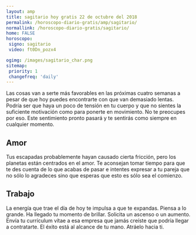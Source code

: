 ```yaml
---
layout: amp
title: sagitario hoy gratis 22 de octubre del 2018 
permalink: /horoscopo-diario-gratis/amp/sagitario/
normallink: /horoscopo-diario-gratis/sagitario/
home: FALSE
horoscopo:
 signo: sagitario
 video: ft0Dn_pozx4

ogimg: /images/sagitario_char.png
sitemap:
 priority: 1
 changefreq: 'daily'
---
```



Las cosas van a serte más favorables en las próximas cuatro semanas a pesar de que hoy puedes encontrarte con que van demasiado lentas. Podría ser que haya un poco de tensión en tu cuerpo y que no sientes la suficiente motivación como para ponerte en movimiento. No te preocupes por eso. Este sentimiento pronto pasará y te sentirás como siempre en cualquier momento.

## Amor

Tus escapadas probablemente hayan causado cierta fricción, pero los planetas están centrados en el amor. Te aconsejan tomar tiempo para que te des cuenta de lo que acabas de pasar e intentes expresar a tu pareja que no sólo lo agradeces sino que esperas que esto es sólo sea el comienzo.

## Trabajo

La energía que trae el día de hoy te impulsa a que te expandas. Piensa a lo grande. Ha llegado tu momento de brillar. Solicita un ascenso o un aumento. Envía tu currículum vítae a esa empresa que jamás creíste que podría llegar a contratarte. El éxito está al alcance de tu mano. Atráelo hacia ti.